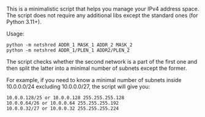This is a minimalistic script that helps you manage your IPv4 address space.
The script does not require any additional libs except the standard ones (for Python 3.11+).

Usage:

    python -m netshred ADDR_1 MASK_1 ADDR_2 MASK_2
    python -m netshred ADDR_1/PLEN_1 ADDR2/PLEN_2


The script checks whether the second network is a part of the first one and then split the latter into a minimal number of subnets except the former.

For example, if you need to know a minimal number of subnets inside 10.0.0.0/24 excluding 10.0.0.0/27, the script will give you:

    10.0.0.128/25 or 10.0.0.128 255.255.255.128
    10.0.0.64/26 or 10.0.0.64 255.255.255.192
    10.0.0.32/27 or 10.0.0.32 255.255.255.224

